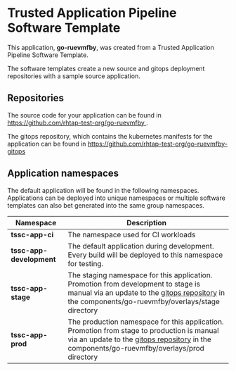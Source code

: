 # Trusted Application Pipeline Software Template

This application, **go-ruevmfby**, was created from a Trusted Application Pipeline Software Template.

The software templates create a new source and gitops deployment repositories with a sample source application. 

## Repositories

The source code for your application can be found in [https://github.com/rhtap-test-org/go-ruevmfby ](https://github.com/rhtap-test-org/go-ruevmfby ).
 
The gitops repository, which contains the kubernetes manifests for the application can be found in 
[https://github.com/rhtap-test-org/go-ruevmfby-gitops ](https://github.com/rhtap-test-org/go-ruevmfby-gitops ) 

## Application namespaces 

The default application will be found in the following namespaces. Applications can be deployed into unique namespaces or multiple software templates can also bet generated into the same group namespaces.  

|  Namespace   |  Description   |  
| -------- | -------- |
| **tssc-app-ci** | The namespace used for CI workloads |
| **tssc-app-development** | The default application during development. Every build will be deployed to this namespace for testing. |
| **tssc-app-stage** | The staging namespace for this application. Promotion from development to stage is manual via an update to the [gitops repository](https://github.com/rhtap-test-org/go-ruevmfby-gitops ) in the components/go-ruevmfby/overlays/stage directory |
| **tssc-app-prod** | The production namespace for this application. Promotion from stage to production is manual via an update to the [gitops repository](https://github.com/rhtap-test-org/go-ruevmfby-gitops ) in the components/go-ruevmfby/overlays/prod directory |